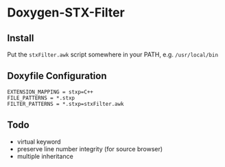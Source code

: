 Doxygen-STX-Filter
==================

Install
-------
Put the `stxFilter.awk` script somewhere in your PATH, e.g. `/usr/local/bin`

Doxyfile Configuration
----------------------
	EXTENSION_MAPPING = stxp=C++
	FILE_PATTERNS = *.stxp
	FILTER_PATTERNS = *.stxp=stxFilter.awk

Todo
----
* virtual keyword
* preserve line number integrity (for source browser)
* multiple inheritance